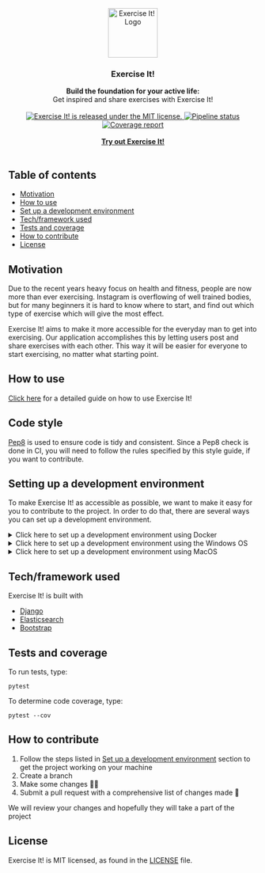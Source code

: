 <div align="center">
      <a href="http://134.209.236.146">
        <img src="http://134.209.236.146/static/feed/logo.png" alt="Exercise It! Logo" width="100" height="100">
      </a>
</div>
<div align="center">
    <h3>Exercise It!</h3>
</div>
<div align="center">
  <strong>Build the foundation for your active life:</strong><br>
  Get inspired and share exercises with Exercise It!
</div>
<br/>
<div align="center">
  <a href="https://gitlab.stud.idi.ntnu.no/tdt4140-2020/64/-/blob/master/LICENCE">
    <img src="https://img.shields.io/badge/license-MIT-blue.svg" alt="Exercise It! is released under the MIT license." />
  </a>
  <a href="https://gitlab.stud.idi.ntnu.no/tdt4140-2020/64/commits/master">
    <img src="https://gitlab.stud.idi.ntnu.no/tdt4140-2020/64/badges/master/pipeline.svg" alt="Pipeline status"/>
  </a>
  <a href="https://www.python.org/dev/peps/pep-0008/">
    <img src="https://img.shields.io/badge/code%20style-pep8-orange.svg" alt="Coverage report"/>
  </a>
</div>

<br>
 
<div align="center">
  <a href="http://134.209.236.146">
      <strong>
        Try out Exercise It!
      </strong>
  </a>
</div>
 
<br>

## Table of contents

- [Motivation](#motivation)
- [How to use](#how-to-use)
- [Set up a development environment](#setting-up-a-development-environment)
- [Tech/framework used](#techframework-used)
- [Tests and coverage](#tests-and-coverage)
- [How to contribute](#how-to-contribute)
- [License](#license)

## Motivation

Due to the recent years heavy focus on health and fitness, people are
now more than ever exercising. Instagram is overflowing of well trained bodies,
but for many beginners it is hard to know where to start, and find out
which type of exercise which will give the most effect.

Exercise It! aims to make it more accessible for the everyday man to get
into exercising. Our application accomplishes this by letting users post and
share exercises with each other. This way it will be easier for everyone to
start exercising, no matter what starting point.

## How to use

[Click here]() for a detailed guide on how to use Exercise It!

## Code style

[Pep8](https://www.python.org/dev/peps/pep-0008/) is used to ensure code
is tidy and consistent. Since a Pep8 check is done in CI, you will need to
follow the rules specified by this style guide, if you want to contribute.

## Setting up a development environment

To make Exercise It! as accessible as possible, we want to make it easy for you to contribute to the project. In order to do that, there are several ways you can set up a development environment.

<details>
  <summary>Click here to set up a development environment using Docker</summary>

### What is Docker?

Docker is an open platform for developing, shipping, and running applications. Docker enables you to separate your applications from your infrastructure so you can deliver software quickly. Exercise It! has features that allows it to run on Docker Toolbox. Docker toolbox can be installed on both the Windows OS and MacOS.

Note that running Exercise It! on Docker requires specific changes to the operating system of your computer. If you are new to software development and dont feel comfortable editing the settings of your operative system. You should consider the guide for setting up a development environment on Windows or MacOS.

### Prerequisites

To run Exercise It! on Docker, you need to have Docker Toolbox installed. To install Docker Toolbox, please visit the official Docker installation Guide.

- [**Install on Windows**](https://docs.docker.com/toolbox/toolbox_install_windows/)
- [**Install on MacOS**](https://docs.docker.com/toolbox/toolbox_install_mac/)

When you have completed the installation, and successfully run the `docker run hello-world` command, proceed to the next step.

### Step 1: Clone the repository from GitLab

### Step 2: Build the Docker Image

### Step 3: Verify your Docker Machine IP address

### Step 4: Run the Docker Container

  </details>
<details>
  <summary>Click here to set up a development environment using the Windows OS</summary>
  
  ### Prerequisites
  ### Step 1: Clone the repository from GitLab
  ### Step 2: Install the required packages
  ### Step 3: Run the Django server locally

</details>
<details>
  <summary>Click here to set up a development environment using MacOS</summary>
  
  ## Prerequisites

  You will need Python 3.8 for this project

  **Option 1 (beginner friendly)**

  Visit [the official Python download page](https://www.python.org/downloads/)

  **Option 2 (advanced)**

  Make sure [Homebrew](https://brew.sh/index_nb) is installed

  Install Python 3.8 by typing

  ```
  brew install python@3.8
  ```

  Add the newly added Python installation to path using 

  ```
  echo 'export PATH="/usr/local/Cellar/python@3.8/3.8.2/libexec/bin:$PATH"' >> ~/.bash_profile
  ```

  ### Step 1: Clone the repository from GitLab

  
  
  Either clone with SSH (SSH keys needs to be configured)
  ```cmd
  git clone git@gitlab.stud.idi.ntnu.no:tdt4140-2020/64.git
  ```

  or clone with HTTPS
  ```
  git clone https://gitlab.stud.idi.ntnu.no/tdt4140-2020/64.git
  ```
  
  ### Step 2: Install the required packages

  Exercise It! use a bunch of Python packages to ensure seamless development

  Install the required packages by typing

  ```
  pip install -r requirements.txt
  ```

  and

  ```
  pip install -r requirements-ci.txt
  ```

  Please note that you have to run both commands

  
  **Make sure you point to the correct Python installation!**
  
  By default on MacOS, the pre-installed Python 2.7 that comes with every mac, is the version that ```python``` points to. This means that you might have to replace ```pip``` with ```pip3```, or the packages will be installed for Python 2.7 version, if you did not configure an alias correctly. 

  ### Step 3: Run the Django server locally

  To run the server type

  ```
  python3 manage.py runserver
  ```

  or if you managed to set up an alias

  ```
  python manage.py runserver
  ```
</details>

## Tech/framework used

Exercise It! is built with

- [Django](https://www.djangoproject.com/)
- [Elasticsearch](https://www.elastic.co/)
- [Bootstrap](https://getbootstrap.com/)

## Tests and coverage

To run tests, type:

```
pytest
```

To determine code coverage, type:

```
pytest --cov
```

## How to contribute

1. Follow the steps listed in [Set up a development environment](#setting-up-a-development-environment) section to get the project working on your machine
2. Create a branch
3. Make some changes 👨‍💻
4. Submit a pull request with a comprehensive list of changes made 📝

We will review your changes and hopefully they will take a part of the project

## License

Exercise It! is MIT licensed, as found in the [LICENSE](https://gitlab.stud.idi.ntnu.no/tdt4140-2020/64/-/blob/master/LICENCE) file.

